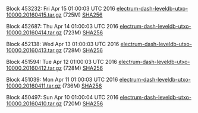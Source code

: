Block 453232: Fri Apr 15 01:00:03 UTC 2016 [electrum-dash-leveldb-utxo-10000.20160415.tar.gz](https://transfer.sh/pu5Jy/electrum-dash-leveldb-utxo-10000.20160415.tar.gz) (725M) [SHA256](https://transfer.sh/kytus/electrum-dash-leveldb-utxo-10000.20160415.tar.gz.sha256)

Block 452687: Thu Apr 14 01:00:03 UTC 2016 [electrum-dash-leveldb-utxo-10000.20160414.tar.gz](https://transfer.sh/Te8Gy/electrum-dash-leveldb-utxo-10000.20160414.tar.gz) (723M) [SHA256](https://transfer.sh/Fj11U/electrum-dash-leveldb-utxo-10000.20160414.tar.gz.sha256)

Block 452138: Wed Apr 13 01:00:03 UTC 2016 [electrum-dash-leveldb-utxo-10000.20160413.tar.gz](https://transfer.sh/ae3Cq/electrum-dash-leveldb-utxo-10000.20160413.tar.gz) (728M) [SHA256](https://transfer.sh/9zCcL/electrum-dash-leveldb-utxo-10000.20160413.tar.gz.sha256)

Block 451594: Tue Apr 12 01:00:03 UTC 2016 [electrum-dash-leveldb-utxo-10000.20160412.tar.gz](https://transfer.sh/7NOnb/electrum-dash-leveldb-utxo-10000.20160412.tar.gz) (728M) [SHA256](https://transfer.sh/KtYd8/electrum-dash-leveldb-utxo-10000.20160412.tar.gz.sha256)

Block 451039: Mon Apr 11 01:00:03 UTC 2016 [electrum-dash-leveldb-utxo-10000.20160411.tar.gz](https://transfer.sh/y6sII/electrum-dash-leveldb-utxo-10000.20160411.tar.gz) (736M) [SHA256](https://transfer.sh/AOm41/electrum-dash-leveldb-utxo-10000.20160411.tar.gz.sha256)

Block 450497: Sun Apr 10 01:00:04 UTC 2016 [electrum-dash-leveldb-utxo-10000.20160410.tar.gz](https://transfer.sh/NRKjg/electrum-dash-leveldb-utxo-10000.20160410.tar.gz) (720M) [SHA256](https://transfer.sh/aWJKt/electrum-dash-leveldb-utxo-10000.20160410.tar.gz.sha256)
